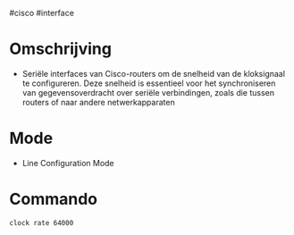 #cisco  #interface 

# Omschrijving 
- Seriële interfaces van Cisco-routers om de snelheid van de kloksignaal te configureren. Deze snelheid is essentieel voor het synchroniseren van gegevensoverdracht over seriële verbindingen, zoals die tussen routers of naar andere netwerkapparaten

# Mode 
- Line Configuration Mode 

# Commando 
```bash 
clock rate 64000
```

